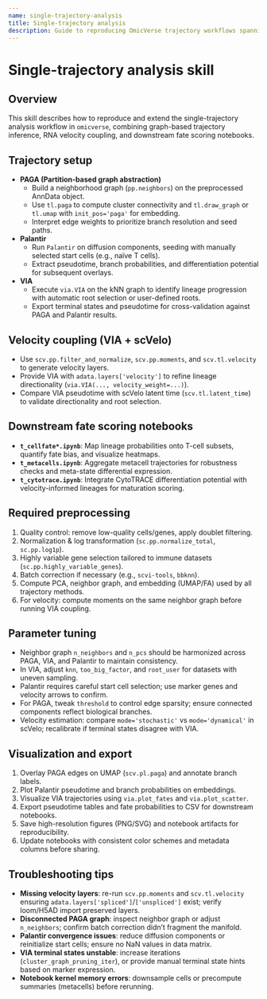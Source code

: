 ```yaml
---
name: single-trajectory-analysis
title: Single-trajectory analysis
description: Guide to reproducing OmicVerse trajectory workflows spanning PAGA, Palantir, VIA, velocity coupling, and fate scoring notebooks.
---
```


# Single-trajectory analysis skill

## Overview
This skill describes how to reproduce and extend the single-trajectory analysis workflow in `omicverse`, combining graph-based trajectory inference, RNA velocity coupling, and downstream fate scoring notebooks.

## Trajectory setup
- **PAGA (Partition-based graph abstraction)**
  - Build a neighborhood graph (`pp.neighbors`) on the preprocessed AnnData object.
  - Use `tl.paga` to compute cluster connectivity and `tl.draw_graph` or `tl.umap` with `init_pos='paga'` for embedding.
  - Interpret edge weights to prioritize branch resolution and seed paths.
- **Palantir**
  - Run `Palantir` on diffusion components, seeding with manually selected start cells (e.g., naïve T cells).
  - Extract pseudotime, branch probabilities, and differentiation potential for subsequent overlays.
- **VIA**
  - Execute `via.VIA` on the kNN graph to identify lineage progression with automatic root selection or user-defined roots.
  - Export terminal states and pseudotime for cross-validation against PAGA and Palantir results.

## Velocity coupling (VIA + scVelo)
- Use `scv.pp.filter_and_normalize`, `scv.pp.moments`, and `scv.tl.velocity` to generate velocity layers.
- Provide VIA with `adata.layers['velocity']` to refine lineage directionality (`via.VIA(..., velocity_weight=...)`).
- Compare VIA pseudotime with scVelo latent time (`scv.tl.latent_time`) to validate directionality and root selection.

## Downstream fate scoring notebooks
- **`t_cellfate*.ipynb`**: Map lineage probabilities onto T-cell subsets, quantify fate bias, and visualize heatmaps.
- **`t_metacells.ipynb`**: Aggregate metacell trajectories for robustness checks and meta-state differential expression.
- **`t_cytotrace.ipynb`**: Integrate CytoTRACE differentiation potential with velocity-informed lineages for maturation scoring.

## Required preprocessing
1. Quality control: remove low-quality cells/genes, apply doublet filtering.
2. Normalization & log transformation (`sc.pp.normalize_total`, `sc.pp.log1p`).
3. Highly variable gene selection tailored to immune datasets (`sc.pp.highly_variable_genes`).
4. Batch correction if necessary (e.g., `scvi-tools`, `bbknn`).
5. Compute PCA, neighbor graph, and embedding (UMAP/FA) used by all trajectory methods.
6. For velocity: compute moments on the same neighbor graph before running VIA coupling.

## Parameter tuning
- Neighbor graph `n_neighbors` and `n_pcs` should be harmonized across PAGA, VIA, and Palantir to maintain consistency.
- In VIA, adjust `knn`, `too_big_factor`, and `root_user` for datasets with uneven sampling.
- Palantir requires careful start cell selection; use marker genes and velocity arrows to confirm.
- For PAGA, tweak `threshold` to control edge sparsity; ensure connected components reflect biological branches.
- Velocity estimation: compare `mode='stochastic'` vs `mode='dynamical'` in scVelo; recalibrate if terminal states disagree with VIA.

## Visualization and export
1. Overlay PAGA edges on UMAP (`scv.pl.paga`) and annotate branch labels.
2. Plot Palantir pseudotime and branch probabilities on embeddings.
3. Visualize VIA trajectories using `via.plot_fates` and `via.plot_scatter`.
4. Export pseudotime tables and fate probabilities to CSV for downstream notebooks.
5. Save high-resolution figures (PNG/SVG) and notebook artifacts for reproducibility.
6. Update notebooks with consistent color schemes and metadata columns before sharing.

## Troubleshooting tips
- **Missing velocity layers**: re-run `scv.pp.moments` and `scv.tl.velocity` ensuring `adata.layers['spliced']`/`['unspliced']` exist; verify loom/H5AD import preserved layers.
- **Disconnected PAGA graph**: inspect neighbor graph or adjust `n_neighbors`; confirm batch correction didn’t fragment the manifold.
- **Palantir convergence issues**: reduce diffusion components or reinitialize start cells; ensure no NaN values in data matrix.
- **VIA terminal states unstable**: increase iterations (`cluster_graph_pruning_iter`), or provide manual terminal state hints based on marker expression.
- **Notebook kernel memory errors**: downsample cells or precompute summaries (metacells) before rerunning.

